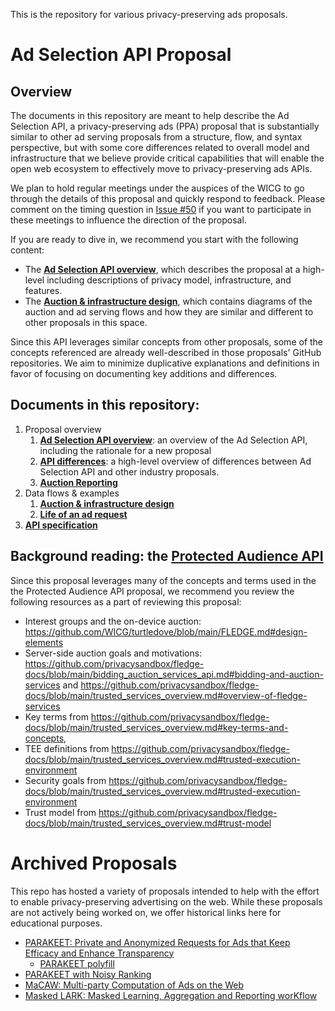 This is the repository for various privacy-preserving ads proposals.

# Ad Selection API Proposal
## Overview
The documents in this repository are meant to help describe the Ad Selection API, a privacy-preserving ads (PPA) proposal that is substantially similar to other ad serving proposals from a structure, flow, and syntax perspective, but with some core differences related to overall model and infrastructure that we believe provide critical capabilities that will enable the open web ecosystem to effectively move to privacy-preserving ads APIs.

We plan to hold regular meetings under the auspices of the WICG to go through the details of this proposal and quickly respond to feedback. Please comment on the timing question in [Issue #50](https://github.com/WICG/privacy-preserving-ads/issues/50) if you want to participate in these meetings to influence the direction of the proposal.

If you are ready to dive in, we recommend you start with the following content:
- The [**Ad Selection API overview**](Ad%20Selection%20Overview.md), which describes the proposal at a high-level including descriptions of privacy model, infrastructure, and features.
- The [**Auction & infrastructure design**](Auction%20&%20Infrastructure%20Design.md), which contains diagrams of the auction and ad serving flows and how they are similar and different to other proposals in this space.

Since this API leverages similar concepts from other proposals, some of the concepts referenced are already well-described in those proposals' GitHub repositories. We aim to minimize duplicative explanations and definitions in favor of focusing on documenting key additions and differences.

## Documents in this repository:
1. Proposal overview
     1. [**Ad Selection API overview**](Ad%20Selection%20Overview.md): an overview of the Ad Selection API, including the rationale for a new proposal
     1. [**API differences**](API%20Differences.md): a high-level overview of differences between Ad Selection API and other industry proposals.
     1. [**Auction Reporting**](Auction%20Reporting.md) 
1. Data flows & examples
     1. [**Auction & infrastructure design**](Auction%20&%20Infrastructure%20Design.md)
     1. [**Life of an ad request**](Life%20of%20an%20Ad%20Request.md)
1. [**API specification**](API%20Details.md)

## Background reading: the [Protected Audience API](https://github.com/WICG/turtledove/blob/main/FLEDGE.md)
Since this proposal leverages many of the concepts and terms used in the the Protected Audience API proposal, we recommend you review the following resources as a part of reviewing this proposal:
- Interest groups and the on-device auction:  https://github.com/WICG/turtledove/blob/main/FLEDGE.md#design-elements
- Server-side auction goals and motivations:  https://github.com/privacysandbox/fledge-docs/blob/main/bidding_auction_services_api.md#bidding-and-auction-services and https://github.com/privacysandbox/fledge-docs/blob/main/trusted_services_overview.md#overview-of-fledge-services
- Key terms from https://github.com/privacysandbox/fledge-docs/blob/main/trusted_services_overview.md#key-terms-and-concepts,
- TEE definitions from https://github.com/privacysandbox/fledge-docs/blob/main/trusted_services_overview.md#trusted-execution-environment
- Security goals from https://github.com/privacysandbox/fledge-docs/blob/main/trusted_services_overview.md#trusted-execution-environment
- Trust model from https://github.com/privacysandbox/fledge-docs/blob/main/trusted_services_overview.md#trust-model


# Archived Proposals
This repo has hosted a variety of proposals intended to help with the effort to enable privacy-preserving advertising on the web. While these proposals are not actively being worked on, we offer historical links here for educational purposes.
* [PARAKEET: Private and Anonymized Requests for Ads that Keep Efficacy and Enhance Transparency](archive\Parakeet.md)
  * [PARAKEET polyfill](https://github.com/microsoft/PARAKEET/tree/main/Polyfill)
* [PARAKEET with Noisy Ranking](archive\NoisyRanking.md)
* [MaCAW: Multi-party Computation of Ads on the Web](archive\MACAW.md)
* [Masked LARK: Masked Learning, Aggregation and Reporting worKflow](archive\MaskedLARK.md)
